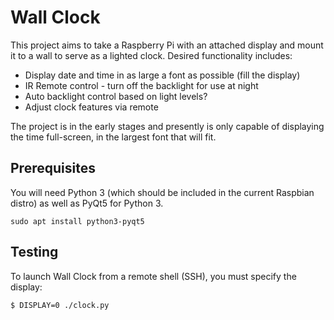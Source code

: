 # Wall Clock

This project aims to take a Raspberry Pi with an attached display and mount it
to a wall to serve as a lighted clock. Desired functionality includes:

 - Display date and time in as large a font as possible (fill the display)
 - IR Remote control - turn off the backlight for use at night
 - Auto backlight control based on light levels?
 - Adjust clock features via remote

The project is in the early stages and presently is only capable of displaying
the time full-screen, in the largest font that will fit.

## Prerequisites

You will need Python 3 (which should be included in the current Raspbian distro)
as well as PyQt5 for Python 3.

```
sudo apt install python3-pyqt5
```

## Testing

To launch Wall Clock from a remote shell (SSH), you must specify the display:

```
$ DISPLAY=0 ./clock.py
```
